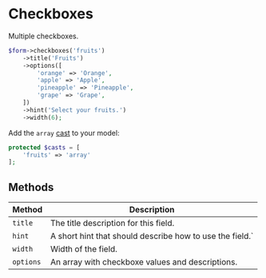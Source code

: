 # Checkboxes

Multiple checkboxes.

```php
$form->checkboxes('fruits')
    ->title('Fruits')
    ->options([
        'orange' => 'Orange',
        'apple' => 'Apple',
        'pineapple' => 'Pineapple',
        'grape' => 'Grape',
    ])
    ->hint('Select your fruits.')
    ->width(6);
```

Add the `array` [cast](https://laravel.com/docs/5.2/eloquent-mutators#attribute-casting) to your model:

```php
protected $casts = [
    'fruits' => 'array'
];
```

## Methods

| Method    | Description                                              |
| --------- | -------------------------------------------------------- |
| `title`   | The title description for this field.                    |
| `hint`    | A short hint that should describe how to use the field.` |
| `width`   | Width of the field.                                      |
| `options` | An array with checkboxe values and descriptions.         |
